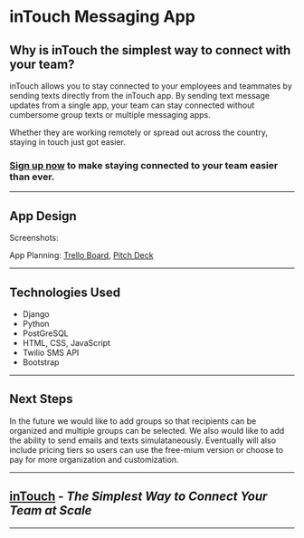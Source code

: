 # inTouch Messaging App
## Why is inTouch the simplest way to connect with your team?
inTouch allows you to stay connected to your employees and teammates by sending texts directly from the inTouch app. By sending text message updates from a single app, your team can stay connected without cumbersome group texts or multiple messaging apps. 

Whether they are working remotely or spread out across the country, staying in touch just got easier. 

### [Sign up now](https://intouch-message-app.herokuapp.com "inTouch Messaging App") to make staying connected to your team easier than ever.

--- 
## App Design
Screenshots:

App Planning: [Trello Board](https://trello.com/b/reUp27c0/intouch-django-app), [Pitch Deck](https://trello.com/c/kzlKVfor/14-pitch-deck)

--- 
## Technologies Used
- Django
- Python
- PostGreSQL
- HTML, CSS, JavaScript
- Twilio SMS API
- Bootstrap
---
## Next Steps
In the future we would like to add groups so that recipients can be organized and multiple groups can be selected. We also would like to add the ability to send emails and texts simulataneously. Eventually will also include pricing tiers so users can use the free-mium version or choose to pay for more organization and customization.

***
## [inTouch](https://intouch-message-app.herokuapp.com "inTouch Messaging App") - <em>The Simplest Way to Connect Your Team at Scale</em>
***
 
